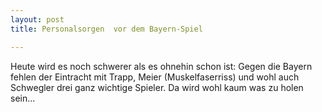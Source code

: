 ```yaml
---
layout: post
title: Personalsorgen  vor dem Bayern-Spiel

---
```


Heute wird es noch schwerer als es ohnehin schon ist: Gegen die Bayern fehlen der Eintracht mit Trapp, Meier (Muskelfaserriss) und wohl auch Schwegler drei ganz wichtige Spieler. Da wird wohl kaum was zu holen sein...



